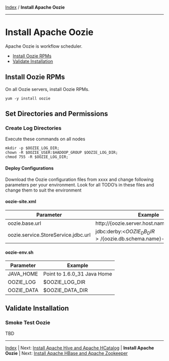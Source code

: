 [Index](./index.md)
/
**Install Apache Oozie**

------

Install Apache Oozie
=====

Apache Oozie is workflow scheduler.

* [Install Oozie RPMs](#install-oozie-rpms)
* [Validate Installation](#validate-installation)


Install Oozie RPMs
----

On all Oozie servers, install Oozie RPMs.

    yum -y install oozie

Set Directories and Permissions
----

### Create Log Directories

Execute these commands on all nodes

    mkdir -p $OOZIE_LOG_DIR;
    chown -R $OOZIE_USER:$HADOOP_GROUP $OOZIE_LOG_DIR;
    chmod 755 -R $OOZIE_LOG_DIR;

#### Deploy Configurations

Download the Oozie configuration files from xxxx and change following parameters per your environment.
Look for all TODO’s in these files and change them to suit the environment

#### oozie-site.xml

| Parameter         | Example        |
|-------------------|----------------|
| oozie.base.url    | http://{oozie.server.host.name}:11000/oozie
| oozie.service.StoreService.jdbc.url | jdbc:derby:<$OOZIE_DB_DIR>/${oozie.db.schema.name}-db;create=true


#### oozie-env.sh

| Parameter         | Example        |
|-------------------|----------------|
| JAVA_HOME	        | Point to 1.6.0_31 Java Home
| OOZIE_LOG         | $OOZIE_LOG_DIR
| OOZIE_DATA	    | $OOZIE_DATA_DIR

   

Validate Installation
----

### Smoke Test Oozie

TBD


------

[Index](./index.md)
|
Next: [Install Apache Hive and Apache HCatalog](./apache-hive-hcatalog.md)
|
**Install Apache Oozie**
|
Next: [Install Apache HBase and Apache Zookeeper](./apache-hbase-zookeeper.md)